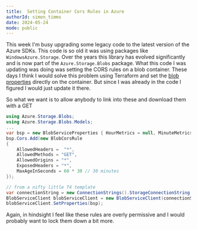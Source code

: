 ```yaml
---
title:  Setting Container Cors Rules in Azure
authorId: simon_timms
date: 2024-05-24
mode: public
---
```




This week I'm busy upgrading some legacy code to the latest version of the Azure SDKs. This code is so old it was using packages like `WindowsAzure.Storage`. Over the years this library has evolved significantly and is now part of the `Azure.Storage.Blobs` package. What this code I was updating was doing was setting the CORS rules on a blob container. These days I think I would solve this problem using Terraform and set the [blob properties](https://registry.terraform.io/providers/hashicorp/azurerm/latest/docs/resources/storage_account) directly on the container. But since I was already in the code I figured I would just update it there.

So what we want is to allow anybody to link into these and download them with a GET 

```csharp
using Azure.Storage.Blobs;
using Azure.Storage.Blobs.Models;
...
var bsp = new BlobServiceProperties { HourMetrics = null, MinuteMetrics = null, Logging = null };
bsp.Cors.Add(new BlobCorsRule
{
    AllowedHeaders =  "*",
    AllowedMethods = "GET",
    AllowedOrigins = "*",
    ExposedHeaders = "*",
    MaxAgeInSeconds = 60 * 30 // 30 minutes
});

// from a nifty little T4 template
var connectionString = new ConnectionStrings().StorageConnectionString;
BlobServiceClient blobServiceClient = new BlobServiceClient(connectionString);
blobServiceClient.SetProperties(bsp);
```

Again, in hindsight I feel like these rules are overly permissive and I would probably want to lock them down a bit more. 